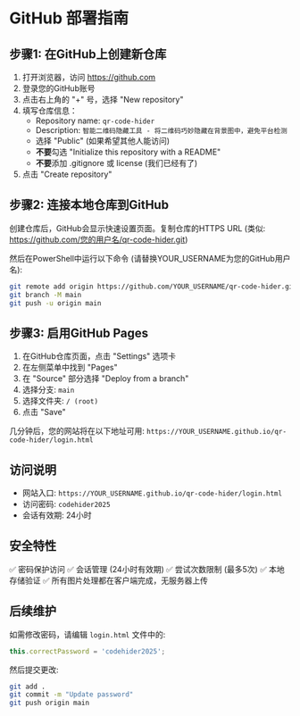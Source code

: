 # GitHub 部署指南

## 步骤1: 在GitHub上创建新仓库

1. 打开浏览器，访问 https://github.com
2. 登录您的GitHub账号
3. 点击右上角的 "+" 号，选择 "New repository"
4. 填写仓库信息：
   - Repository name: `qr-code-hider`
   - Description: `智能二维码隐藏工具 - 将二维码巧妙隐藏在背景图中，避免平台检测`
   - 选择 "Public" (如果希望其他人能访问)
   - **不要**勾选 "Initialize this repository with a README"
   - **不要**添加 .gitignore 或 license (我们已经有了)
5. 点击 "Create repository"

## 步骤2: 连接本地仓库到GitHub

创建仓库后，GitHub会显示快速设置页面。复制仓库的HTTPS URL (类似: https://github.com/您的用户名/qr-code-hider.git)

然后在PowerShell中运行以下命令 (请替换YOUR_USERNAME为您的GitHub用户名):

```bash
git remote add origin https://github.com/YOUR_USERNAME/qr-code-hider.git
git branch -M main
git push -u origin main
```

## 步骤3: 启用GitHub Pages

1. 在GitHub仓库页面，点击 "Settings" 选项卡
2. 在左侧菜单中找到 "Pages"
3. 在 "Source" 部分选择 "Deploy from a branch"
4. 选择分支: `main`
5. 选择文件夹: `/ (root)`
6. 点击 "Save"

几分钟后，您的网站将在以下地址可用:
`https://YOUR_USERNAME.github.io/qr-code-hider/login.html`

## 访问说明

- 网站入口: `https://YOUR_USERNAME.github.io/qr-code-hider/login.html`
- 访问密码: `codehider2025`
- 会话有效期: 24小时

## 安全特性

✅ 密码保护访问
✅ 会话管理 (24小时有效期)
✅ 尝试次数限制 (最多5次)
✅ 本地存储验证
✅ 所有图片处理都在客户端完成，无服务器上传

## 后续维护

如需修改密码，请编辑 `login.html` 文件中的:
```javascript
this.correctPassword = 'codehider2025';
```

然后提交更改:
```bash
git add .
git commit -m "Update password"
git push origin main
```
